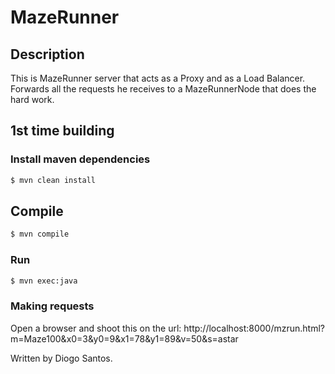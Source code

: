 # MazeRunner

## Description

This is MazeRunner server that acts as a Proxy and as a Load Balancer. Forwards all the requests he receives to a MazeRunnerNode that does the hard work.

## 1st time building

### Install maven dependencies

```sh
$ mvn clean install
```

## Compile

```sh
$ mvn compile
```

### Run
```sh
$ mvn exec:java
```

### Making requests

Open a browser and shoot this on the url:
http://localhost:8000/mzrun.html?m=Maze100&x0=3&y0=9&x1=78&y1=89&v=50&s=astar

  Written by Diogo Santos.
